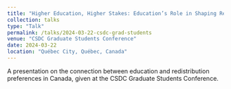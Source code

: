 ```yaml
---
title: "Higher Education, Higher Stakes: Education’s Role in Shaping Redistribution Preferences and Vote Choice in Canada"
collection: talks
type: "Talk"
permalink: /talks/2024-03-22-csdc-grad-students
venue: "CSDC Graduate Students Conference"
date: 2024-03-22
location: "Québec City, Québec, Canada"
---
```


A presentation on the connection between education and redistribution preferences in Canada, given at the CSDC Graduate Students Conference.
